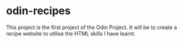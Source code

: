 # odin-recipes
This project is the first project of the Odin Project.
It will be to create a recipe website to utilise the HTML skills I have learnt.